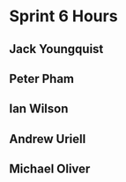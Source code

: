 # Sprint 6 Hours

## Jack Youngquist


## Peter Pham


## Ian Wilson


## Andrew Uriell


## Michael Oliver
